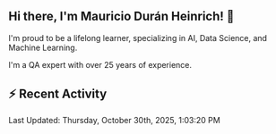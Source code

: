 ## Hi there, I'm Mauricio Durán Heinrich! 👋

I'm proud to be a lifelong learner, specializing in AI, Data Science, and Machine Learning.

I'm a QA expert with over 25 years of experience.

## :zap: Recent Activity
<!--RECENT_ACTIVITY:start-->
<!--RECENT_ACTIVITY:end-->

<!--RECENT_ACTIVITY:last_update-->
Last Updated: Thursday, October 30th, 2025, 1:03:20 PM
<!--RECENT_ACTIVITY:last_update_end-->
